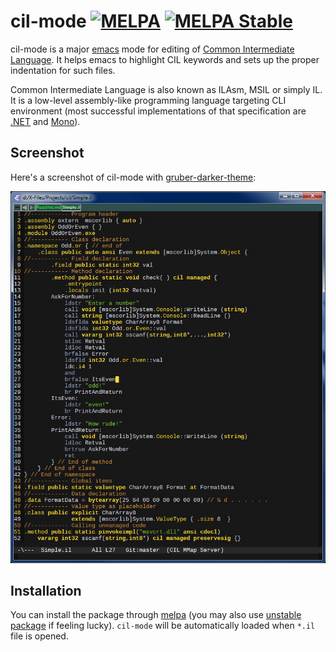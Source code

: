 cil-mode [![MELPA](http://melpa.org/packages/cil-mode-badge.svg)](http://melpa.org/#/cil-mode) [![MELPA Stable](http://stable.melpa.org/packages/cil-mode-badge.svg)](http://stable.melpa.org/#/cil-mode)
========
cil-mode is a major [emacs](http://www.gnu.org/software/emacs/) mode for editing of [Common Intermediate
Language](http://en.wikipedia.org/wiki/Common_Intermediate_Language). It helps emacs to highlight CIL keywords and sets
up the proper indentation for such files.

Common Intermediate Language is also known as ILAsm, MSIL or simply IL. It is a low-level assembly-like programming
language targeting CLI environment (most successful implementations of that specification are
[.NET](http://www.microsoft.com/net) and [Mono](http://www.mono-project.com/)).

Screenshot
----------
Here's a screenshot of cil-mode with [gruber-darker-theme](https://github.com/rexim/gruber-darker-theme):

![Screenshot](Docs/screenshot.png)

Installation
------------
You can install the package through [melpa](http://stable.melpa.org/#/cil-mode) (you may also use [unstable
package](http://melpa.org/#/cil-mode) if feeling lucky). `cil-mode` will be automatically loaded when `*.il` file is
opened.
